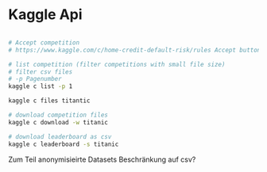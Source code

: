 # Kaggle Api

```bash

# Accept competition
# https://www.kaggle.com/c/home-credit-default-risk/rules Accept button (automate with selenium?)

# list competition (filter competitions with small file size)
# filter csv files
# -p Pagenumber
kaggle c list -p 1

kaggle c files titantic

# download competition files
kaggle c download -w titanic

# download leaderboard as csv
kaggle c leaderboard -s titanic

```
Zum Teil anonymisieirte Datasets
Beschränkung auf csv?